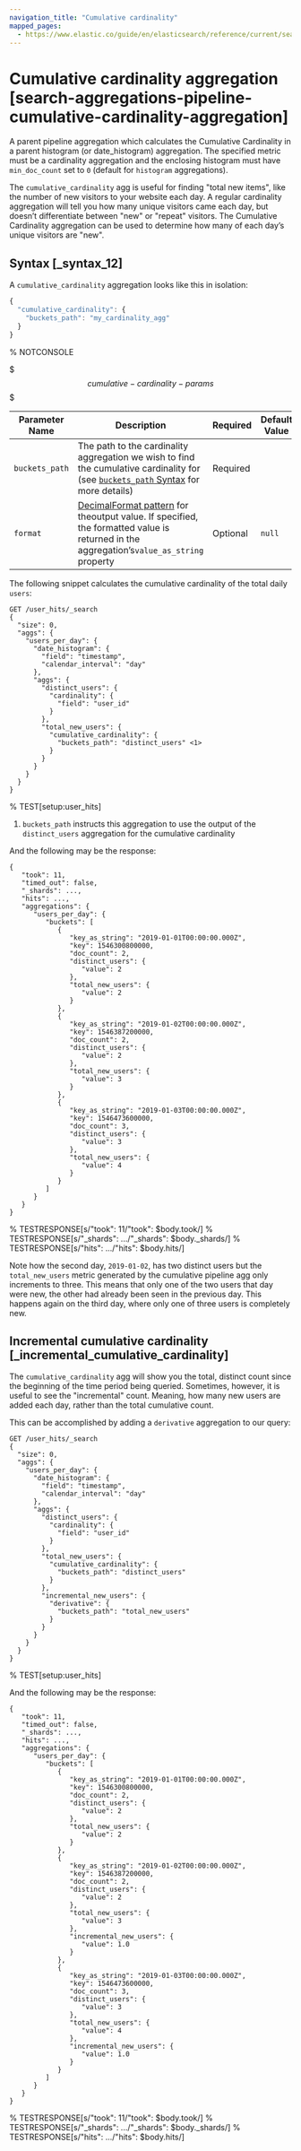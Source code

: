 ```yaml
---
navigation_title: "Cumulative cardinality"
mapped_pages:
  - https://www.elastic.co/guide/en/elasticsearch/reference/current/search-aggregations-pipeline-cumulative-cardinality-aggregation.html
---
```


# Cumulative cardinality aggregation [search-aggregations-pipeline-cumulative-cardinality-aggregation]


A parent pipeline aggregation which calculates the Cumulative Cardinality in a parent histogram (or date_histogram) aggregation. The specified metric must be a cardinality aggregation and the enclosing histogram must have `min_doc_count` set to `0` (default for `histogram` aggregations).

The `cumulative_cardinality` agg is useful for finding "total new items", like the number of new visitors to your website each day. A regular cardinality aggregation will tell you how many unique visitors came each day, but doesn’t differentiate between "new" or "repeat" visitors. The Cumulative Cardinality aggregation can be used to determine how many of each day’s unique visitors are "new".

## Syntax [_syntax_12]

A `cumulative_cardinality` aggregation looks like this in isolation:

```js
{
  "cumulative_cardinality": {
    "buckets_path": "my_cardinality_agg"
  }
}
```
% NOTCONSOLE

$$$cumulative-cardinality-params$$$

| Parameter Name | Description | Required | Default Value |
| --- | --- | --- | --- |
| `buckets_path` | The path to the cardinality aggregation we wish to find the cumulative cardinality for (see [`buckets_path` Syntax](/reference/aggregations/pipeline.md#buckets-path-syntax) for more details) | Required |  |
| `format` | [DecimalFormat pattern](https://docs.oracle.com/en/java/javase/11/docs/api/java.base/java/text/DecimalFormat.html) for theoutput value. If specified, the formatted value is returned in the aggregation’s`value_as_string` property | Optional | `null` |

The following snippet calculates the cumulative cardinality of the total daily `users`:

```console
GET /user_hits/_search
{
  "size": 0,
  "aggs": {
    "users_per_day": {
      "date_histogram": {
        "field": "timestamp",
        "calendar_interval": "day"
      },
      "aggs": {
        "distinct_users": {
          "cardinality": {
            "field": "user_id"
          }
        },
        "total_new_users": {
          "cumulative_cardinality": {
            "buckets_path": "distinct_users" <1>
          }
        }
      }
    }
  }
}
```
% TEST[setup:user_hits]

1. `buckets_path` instructs this aggregation to use the output of the `distinct_users` aggregation for the cumulative cardinality


And the following may be the response:

```console-result
{
   "took": 11,
   "timed_out": false,
   "_shards": ...,
   "hits": ...,
   "aggregations": {
      "users_per_day": {
         "buckets": [
            {
               "key_as_string": "2019-01-01T00:00:00.000Z",
               "key": 1546300800000,
               "doc_count": 2,
               "distinct_users": {
                  "value": 2
               },
               "total_new_users": {
                  "value": 2
               }
            },
            {
               "key_as_string": "2019-01-02T00:00:00.000Z",
               "key": 1546387200000,
               "doc_count": 2,
               "distinct_users": {
                  "value": 2
               },
               "total_new_users": {
                  "value": 3
               }
            },
            {
               "key_as_string": "2019-01-03T00:00:00.000Z",
               "key": 1546473600000,
               "doc_count": 3,
               "distinct_users": {
                  "value": 3
               },
               "total_new_users": {
                  "value": 4
               }
            }
         ]
      }
   }
}
```
% TESTRESPONSE[s/"took": 11/"took": $body.took/]
% TESTRESPONSE[s/"_shards": .../"_shards": $body._shards/]
% TESTRESPONSE[s/"hits": .../"hits": $body.hits/]

Note how the second day, `2019-01-02`, has two distinct users but the `total_new_users` metric generated by the cumulative pipeline agg only increments to three. This means that only one of the two users that day were new, the other had already been seen in the previous day. This happens again on the third day, where only one of three users is completely new.


## Incremental cumulative cardinality [_incremental_cumulative_cardinality]

The `cumulative_cardinality` agg will show you the total, distinct count since the beginning of the time period being queried. Sometimes, however, it is useful to see the "incremental" count. Meaning, how many new users are added each day, rather than the total cumulative count.

This can be accomplished by adding a `derivative` aggregation to our query:

```console
GET /user_hits/_search
{
  "size": 0,
  "aggs": {
    "users_per_day": {
      "date_histogram": {
        "field": "timestamp",
        "calendar_interval": "day"
      },
      "aggs": {
        "distinct_users": {
          "cardinality": {
            "field": "user_id"
          }
        },
        "total_new_users": {
          "cumulative_cardinality": {
            "buckets_path": "distinct_users"
          }
        },
        "incremental_new_users": {
          "derivative": {
            "buckets_path": "total_new_users"
          }
        }
      }
    }
  }
}
```
% TEST[setup:user_hits]

And the following may be the response:

```console-result
{
   "took": 11,
   "timed_out": false,
   "_shards": ...,
   "hits": ...,
   "aggregations": {
      "users_per_day": {
         "buckets": [
            {
               "key_as_string": "2019-01-01T00:00:00.000Z",
               "key": 1546300800000,
               "doc_count": 2,
               "distinct_users": {
                  "value": 2
               },
               "total_new_users": {
                  "value": 2
               }
            },
            {
               "key_as_string": "2019-01-02T00:00:00.000Z",
               "key": 1546387200000,
               "doc_count": 2,
               "distinct_users": {
                  "value": 2
               },
               "total_new_users": {
                  "value": 3
               },
               "incremental_new_users": {
                  "value": 1.0
               }
            },
            {
               "key_as_string": "2019-01-03T00:00:00.000Z",
               "key": 1546473600000,
               "doc_count": 3,
               "distinct_users": {
                  "value": 3
               },
               "total_new_users": {
                  "value": 4
               },
               "incremental_new_users": {
                  "value": 1.0
               }
            }
         ]
      }
   }
}
```
% TESTRESPONSE[s/"took": 11/"took": $body.took/]
% TESTRESPONSE[s/"_shards": .../"_shards": $body._shards/]
% TESTRESPONSE[s/"hits": .../"hits": $body.hits/]


